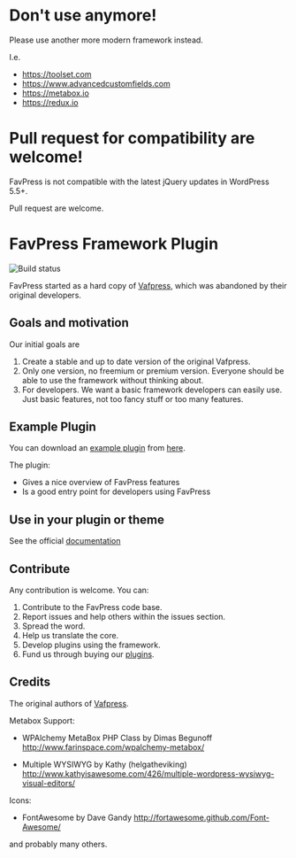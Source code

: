 Don't use anymore!
==================

Please use another more modern framework instead.

I.e.

* https://toolset.com
* https://www.advancedcustomfields.com
* https://metabox.io
* https://redux.io

Pull request for compatibility are welcome!
==================

FavPress is not compatible with the latest jQuery updates in WordPress 5.5+.

Pull request are welcome.

FavPress Framework Plugin
=========================
![Build status](https://travis-ci.org/moewe-io/favpress.com.svg?branch=master)

FavPress started as a hard copy of [Vafpress](https://github.com/vafour/vafpress-framework), which was abandoned by their original developers. 

## Goals and motivation

Our initial goals are

1. Create a stable and up to date version of the original Vafpress.
2. Only one version, no freemium or premium version. Everyone should be able to use the framework without thinking about.
3. For developers. We want a basic framework developers can easily use. Just basic features, not too fancy stuff or too many features.

## Example Plugin

You can download an [example plugin](https://github.com/moewe-io/favpress-demo-plugin) from [here](https://github.com/moewe-io/favpress-demo-plugin/releases/download/1.1.0/favpress-demo-plugin.zip).

The plugin:

* Gives a nice overview of FavPress features
* Is a good entry point for developers using FavPress

## Use in your plugin or theme

See the official [documentation](http://favpress.com)

## Contribute

Any contribution is welcome. You can:

1. Contribute to the FavPress code base.
2. Report issues and help others within the issues section.
3. Spread the word.
4. Help us translate the core.
5. Develop plugins using the framework.
6. Fund us through buying our [plugins](http://codecanyon.net/user/scrobbleme/portfolio?ref=scrobbleme).

## Credits

The original authors of [Vafpress](https://github.com/vafour/vafpress-framework).

Metabox Support:

- WPAlchemy MetaBox PHP Class
  by Dimas Begunoff
  http://www.farinspace.com/wpalchemy-metabox/

- Multiple WYSIWYG
  by Kathy (helgatheviking)
  http://www.kathyisawesome.com/426/multiple-wordpress-wysiwyg-visual-editors/

Icons:

- FontAwesome
  by Dave Gandy
  http://fortawesome.github.com/Font-Awesome/

and probably many others.

